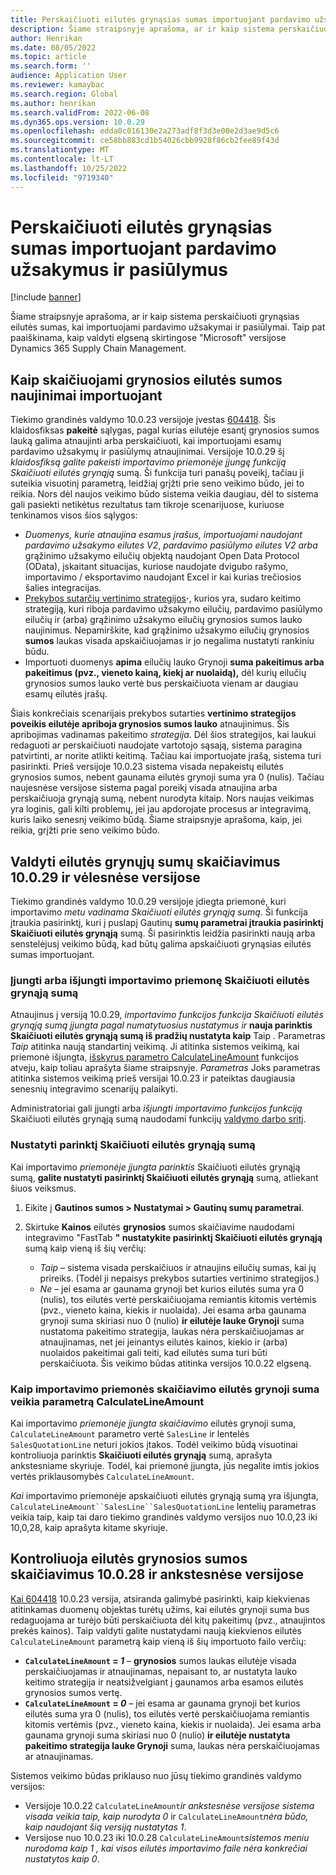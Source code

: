 ```yaml
---
title: Perskaičiuoti eilutės grynąsias sumas importuojant pardavimo užsakymus ir pasiūlymus
description: Šiame straipsnyje aprašoma, ar ir kaip sistema perskaičiuoti grynąsias eilutės sumas, kai importuojami pardavimo užsakymai ir pasiūlymai. Taip pat paaiškinama, kaip valdyti elgseną skirtingose "Microsoft" versijose Dynamics 365 Supply Chain Management.
author: Henrikan
ms.date: 08/05/2022
ms.topic: article
ms.search.form: ''
audience: Application User
ms.reviewer: kamaybac
ms.search.region: Global
ms.author: henrikan
ms.search.validFrom: 2022-06-08
ms.dyn365.ops.version: 10.0.29
ms.openlocfilehash: edda0c016130e2a273adf8f3d3e00e2d3ae9d5c6
ms.sourcegitcommit: ce58bb883cd1b54026cbb9928f86cb2fee89f43d
ms.translationtype: MT
ms.contentlocale: lt-LT
ms.lasthandoff: 10/25/2022
ms.locfileid: "9719340"
---
```

# <a name="recalculate-line-net-amounts-when-importing-sales-orders-and-quotations"></a>Perskaičiuoti eilutės grynąsias sumas importuojant pardavimo užsakymus ir pasiūlymus

[!include [banner](../includes/banner.md)]

Šiame straipsnyje aprašoma, ar ir kaip sistema perskaičiuoti grynąsias eilutės sumas, kai importuojami pardavimo užsakymai ir pasiūlymai. Taip pat paaiškinama, kaip valdyti elgseną skirtingose "Microsoft" versijose Dynamics 365 Supply Chain Management.

## <a name="how-updates-to-net-line-amounts-are-calculated-on-import"></a>Kaip skaičiuojami grynosios eilutės sumos naujinimai importuojant

Tiekimo grandinės valdymo 10.0.23 versijoje įvestas [604418](https://fix.lcs.dynamics.com/issue/results/?q=604418). Šis klaidosfiksas **pakeitė** sąlygas, pagal kurias eilutėje esantį grynosios sumos lauką galima atnaujinti arba perskaičiuoti, kai importuojami esamų pardavimo užsakymų ir pasiūlymų atnaujinimai. Versijoje 10.0.29 šį *klaidosfiksą galite pakeisti importavimo priemonėje įjungę funkciją Skaičiuoti eilutės grynąją* sumą. Ši funkcija turi panašų poveikį, tačiau ji suteikia visuotinį parametrą, leidžiaį grįžti prie seno veikimo būdo, jei to reikia. Nors dėl naujos veikimo būdo sistema veikia daugiau, dėl to sistema gali pasiekti netikėtus rezultatus tam tikroje scenarijuose, kuriuose tenkinamos visos šios sąlygos:

- *Duomenys, kurie atnaujina esamus įrašus, importuojami naudojant pardavimo užsakymo eilutes V2*, *pardavimo pasiūlymo eilutes V2* *arba* grąžinimo užsakymo eilučių objektą naudojant Open Data Protocol (OData), įskaitant situacijas, kuriose naudojate dvigubo rašymo, importavimo / eksportavimo naudojant Excel ir kai kurias trečiosios šalies integracijas.
- [Prekybos sutarčių vertinimo strategijos](/dynamicsax-2012/appuser-itpro/trade-agreement-evaluation-policies-white-paper)**·**, kurios yra, sudaro keitimo strategiją, kuri riboja pardavimo užsakymo eilučių, pardavimo pasiūlymo eilučių ir (arba) grąžinimo užsakymo eilučių grynosios sumos lauko naujinimus. Nepamirškite, kad grąžinimo užsakymo eilučių grynosios **sumos** laukas visada apskaičiuojamas ir jo negalima nustatyti rankiniu būdu.
- Importuoti duomenys **apima** eilučių lauko Grynoji **suma pakeitimus arba pakeitimus (pvz., vieneto kainą, kiekį ar nuolaidą),** dėl kurių eilučių grynosios sumos lauko vertė bus perskaičiuota vienam ar daugiau esamų eilutės įrašų.

Šiais konkrečiais scenarijais prekybos sutarties **vertinimo strategijos poveikis eilutėje apriboja grynosios sumos lauko** atnaujinimus. Šis apribojimas vadinamas pakeitimo *strategija*. Dėl šios strategijos, kai laukui redaguoti ar perskaičiuoti naudojate vartotojo sąsają, sistema paragina patvirtinti, ar norite atlikti keitimą. Tačiau kai importuojate įrašą, sistema turi pasirinkti. Prieš versijoje 10.0.23 sistema visada nepakeistų eilutės grynosios sumos, nebent gaunama eilutės grynoji suma yra 0 (nulis). Tačiau naujesnėse versijose sistema pagal poreikį visada atnaujina arba perskaičiuoja grynąją sumą, nebent nurodyta kitaip. Nors naujas veikimas yra loginis, gali kilti problemų, jei jau apdorojate procesus ar integravimą, kuris laiko senesnį veikimo būdą. Šiame straipsnyje aprašoma, kaip, jei reikia, grįžti prie seno veikimo būdo.

## <a name="control-calculations-of-line-net-amounts-in-versions-10029-and-later"></a>Valdyti eilutės grynųjų sumų skaičiavimus 10.0.29 ir vėlesnėse versijose

Tiekimo grandinės valdymo 10.0.29 versijoje įdiegta priemonė, kuri importavimo *metu vadinama Skaičiuoti eilutės grynąją sumą*. Ši funkcija įtraukia pasirinktį, kuri į puslapį Gautinų **sumų parametrai įtraukia pasirinktį** **Skaičiuoti eilutės grynąją** sumą. Ši pasirinktis leidžia pasirinkti naują arba senstelėjusį veikimo būdą, kad būtų galima apskaičiuoti grynąsias eilutės sumas importuojant.

### <a name="turn-the-calculate-line-net-amount-on-import-feature-on-or-off"></a>Įjungti arba išjungti importavimo priemonę Skaičiuoti eilutės grynąją sumą

Atnaujinus į versiją 10.0.29, *importavimo funkcijos funkcija Skaičiuoti eilutės grynąją sumą įjungta pagal numatytuosius nustatymus ir* **nauja parinktis Skaičiuoti eilutės grynąją sumą iš pradžių nustatyta kaip** Taip *.* Parametras *Taip* atitinka naują standartinį veikimą. Ji atitinka sistemos veikimą, kai priemonė išjungta, [išskyrus parametro CalculateLineAmount](#CalculateLineAmount) funkcijos atveju, kaip toliau aprašyta šiame straipsnyje. *Parametras* Joks parametras atitinka sistemos veikimą prieš versijai 10.0.23 ir pateiktas daugiausia senesnių integravimo scenarijų palaikyti.

Administratoriai gali įjungti arba *išjungti importavimo funkcijos funkciją* Skaičiuoti eilutės grynąją sumą naudodami funkcijų [valdymo darbo sritį](../../fin-ops-core/fin-ops/get-started/feature-management/feature-management-overview.md).

### <a name="set-the-calculate-line-net-amount-option"></a>Nustatyti parinktį Skaičiuoti eilutės grynąją sumą

Kai importavimo *priemonėje įjungta parinktis* Skaičiuoti eilutės grynąją sumą, **galite nustatyti pasirinktį Skaičiuoti eilutės grynąją** sumą, atliekant šiuos veiksmus.

1. Eikite į **Gautinos sumos \> Nustatymai \> Gautinų sumų parametrai**.
1. Skirtuke **Kainos** eilutės **grynosios** sumos skaičiavime naudodami integravimo "FastTab **" nustatykite pasirinktį Skaičiuoti eilutės grynąją** sumą kaip vieną iš šių verčių:

    - *Taip* – sistema visada perskaičiuos ir atnaujins eilučių sumas, kai jų prireiks. (Todėl ji nepaisys prekybos sutarties vertinimo strategijos.)
    - *Ne* – jei esama ar gaunama grynoji bet kurios eilutės suma yra 0 (nulis), tos eilutės vertė perskaičiuojama remiantis kitomis vertėmis (pvz., vieneto kaina, kiekis ir nuolaida). Jei esama arba gaunama grynoji suma skiriasi nuo 0 (nulio) **ir eilutėje lauke Grynoji** suma nustatoma pakeitimo strategija, laukas nėra perskaičiuojamas ar atnaujinamas, net jei įeinantys eilutės kainos, kiekio ir (arba) nuolaidos pakeitimai gali teiti, kad eilutės suma turi būti perskaičiuota. Šis veikimo būdas atitinka versijos 10.0.22 elgseną.

### <a name="how-the-calculate-line-net-amount-on-import-feature-affects-the-calculatelineamount-parameter"></a><a name="CalculateLineAmount"></a> Kaip importavimo priemonės skaičiavimo eilutės grynoji suma veikia parametrą CalculateLineAmount

Kai importavimo *priemonėje įjungta skaičiavimo* eilutės grynoji suma, `CalculateLineAmount` parametro vertė `SalesLine` ir lentelės `SalesQuotationLine` neturi jokios įtakos. Todėl veikimo būdą visuotinai kontroliuoja parinktis **Skaičiuoti eilutės grynąją** sumą, aprašyta ankstesniame skyriuje. Todėl, kai priemonė įjungta, jūs negalite imtis jokios vertės priklausomybės `CalculateLineAmount`.

*Kai* importavimo priemonėje apskaičiuoti eilutės grynąją sumą yra išjungta, `CalculateLineAmount``SalesLine``SalesQuotationLine` lentelių parametras veikia taip, kaip tai daro tiekimo grandinės valdymo versijos nuo 10.0,23 iki 10,0,28, kaip aprašyta kitame skyriuje.

## <a name="control-line-net-amount-calculations-in-versions-10028-and-earlier"></a>Kontroliuoja eilutės grynosios sumos skaičiavimus 10.0.28 ir ankstesnėse versijose

[Kai 604418](https://fix.lcs.dynamics.com/issue/results/?q=604418) 10.0.23 versija, atsiranda galimybė pasirinkti, kaip kiekvienas atitinkamas duomenų objektas turėtų užims, kai eilutės grynoji suma bus redaguojama ar turėjo būti perskaičiuota dėl kitų pakeitimų (pvz., atnaujintos prekės kainos). Taip valdyti galite nustatydami naują kiekvienos eilutės `CalculateLineAmount` parametrą kaip vieną iš šių importuoto failo verčių:

- **`CalculateLineAmount` = *1*** – **grynosios** sumos laukas eilutėje visada perskaičiuojamas ir atnaujinamas, nepaisant to, ar nustatyta lauko keitimo strategija ir neatsižvelgiant į gaunamos arba esamos eilutės grynosios sumos vertę.
- **`CalculateLineAmount` = *0*** – jei esama ar gaunama grynoji bet kurios eilutės suma yra 0 (nulis), tos eilutės vertė perskaičiuojama remiantis kitomis vertėmis (pvz., vieneto kaina, kiekis ir nuolaida). Jei esama arba gaunama grynoji suma skiriasi nuo 0 (nulio) **ir eilutėje nustatyta pakeitimo strategija lauke Grynoji** suma, laukas nėra perskaičiuojamas ar atnaujinamas.  

Sistemos veikimo būdas priklauso nuo jūsų tiekimo grandinės valdymo versijos:

- Versijoje 10.0.22 `CalculateLineAmount`*ir ankstesnėse versijose sistema visada veikia taip, kaip nurodyta 0* ir `CalculateLineAmount`*nėra būdo, kaip naudojant šią versiją nustatytas 1*.
- Versijose nuo 10.0.23 iki 10.0.28 `CalculateLineAmount`*sistemos meniu nurodoma kaip 1* *, kai visos eilutės importavimo faile nėra konkrečiai nustatytos kaip 0*.
